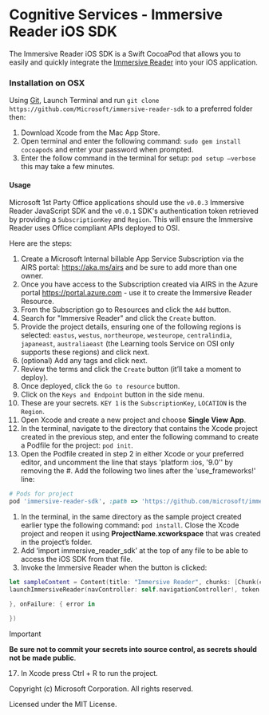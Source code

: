 # Cognitive Services - Immersive Reader iOS SDK

The Immersive Reader iOS SDK is a Swift CocoaPod that allows you to easily and quickly integrate the [Immersive Reader](https://azure.microsoft.com/services/cognitive-services/immersive-reader/) into your iOS application.

### Installation on OSX

Using [Git](https://git-scm.com/), Launch Terminal and run `git clone https://github.com/Microsoft/immersive-reader-sdk` to a preferred folder then:

1. Download Xcode from the Mac App Store.
2. Open terminal and enter the following command: `sudo gem install cocoapods` and enter your password when prompted. 
3. Enter the follow command in the terminal for setup: `pod setup –verbose` this may take a few minutes.

#### Usage

Microsoft 1st Party Office applications should use the `v0.0.3` Immersive Reader JavaScript SDK and the `v0.0.1` SDK's authentication token retrieved by providing a `SubscriptionKey` and `Region`. This will ensure the Immersive Reader uses Office compliant APIs deployed to OSI.

Here are the steps:

1. Create a Microsoft Internal billable App Service Subscription via the AIRS portal: https://aka.ms/airs and be sure to add more than one owner.
1. Once you have access to the Subscription created via AIRS in the Azure portal https://portal.azure.com - use it to create the Immersive Reader Resource.
1. From the Subscription go to Resources and click the `Add` button.
1. Search for "Immersive Reader" and click the `Create` button.
1. Provide the project details, ensuring one of the following regions is selected: `eastus`, `westus`, `northeurope`, `westeurope`, `centralindia`, `japaneast`, `australiaeast` (the Learning tools Service on OSI only supports these regions) and click next.
1. (optional) Add any tags and click next.
1. Review the terms and click the `Create` button (it’ll take a moment to deploy).
1. Once deployed, click the `Go to resource` button.
1. Click on the `Keys and Endpoint` button in the side menu.
1. These are your secrets. `KEY 1` is the `SubscriptionKey`, `LOCATION` is the `Region`.
1. Open Xcode and create a new project and choose **Single View App**.
1. In the terminal, navigate to the directory that contains the Xcode project created in the previous step, and enter the following command to create a Podfile for the project: `pod init`.
1. Open the Podfile created in step 2 in either Xcode or your preferred editor, and uncomment the line that stays 'platform :ios, '9.0'' by removing the #. Add the following two lines after the 'use_frameworks!' line: 
```ruby
# Pods for project
pod 'immersive-reader-sdk', :path => 'https://github.com/microsoft/immersive-reader-sdk/iOS/immersive-reader-sdk.git'
``` 
1. In the terminal, in the same directory as the sample project created earlier type the following command: `pod install`. Close the Xcode project and reopen it using **ProjectName.xcworkspace** that was created in the project’s folder.
1. Add ‘import immersive_reader_sdk’ at the top of any file to be able to access the iOS SDK from that file.
1. Invoke the Immersive Reader when the button is clicked: 
```swift
let sampleContent = Content(title: "Immersive Reader", chunks: [Chunk(content: "Hello World!", lang: nil, mimeType: nil)])
launchImmersiveReader(navController: self.navigationController!, token: YOUR_TOKEN, nil, content: sampleContent, options: nil, onSuccess: {

}, onFailure: { error in

})
```
> [!IMPORTANT]
> **Be sure not to commit your secrets into source control, as secrets should not be made public**.

17. In Xcode press Ctrl + R to run the project.


Copyright (c) Microsoft Corporation. All rights reserved.

Licensed under the MIT License.
